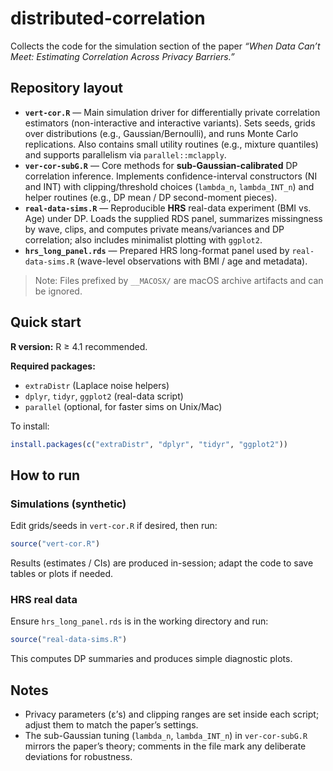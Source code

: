 
# distributed-correlation
Collects the code for the simulation section of the paper *“When Data Can’t Meet: Estimating Correlation Across Privacy Barriers.”*

## Repository layout
- **`vert-cor.R`** — Main simulation driver for differentially private correlation estimators (non-interactive and interactive variants). Sets seeds, grids over distributions (e.g., Gaussian/Bernoulli), and runs Monte Carlo replications. Also contains small utility routines (e.g., mixture quantiles) and supports parallelism via `parallel::mclapply`.  
- **`ver-cor-subG.R`** — Core methods for **sub-Gaussian-calibrated** DP correlation inference. Implements confidence-interval constructors (NI and INT) with clipping/threshold choices (`lambda_n`, `lambda_INT_n`) and helper routines (e.g., DP mean / DP second-moment pieces).  
- **`real-data-sims.R`** — Reproducible **HRS** real-data experiment (BMI vs. Age) under DP. Loads the supplied RDS panel, summarizes missingness by wave, clips, and computes private means/variances and DP correlation; also includes minimalist plotting with `ggplot2`.  
- **`hrs_long_panel.rds`** — Prepared HRS long-format panel used by `real-data-sims.R` (wave-level observations with BMI / age and metadata).  

> Note: Files prefixed by `__MACOSX/` are macOS archive artifacts and can be ignored.

## Quick start
**R version:** R ≥ 4.1 recommended.

**Required packages:**
- `extraDistr` (Laplace noise helpers)  
- `dplyr`, `tidyr`, `ggplot2` (real-data script)  
- `parallel` (optional, for faster sims on Unix/Mac)

To install:
```r
install.packages(c("extraDistr", "dplyr", "tidyr", "ggplot2"))
```

## How to run

### Simulations (synthetic)

Edit grids/seeds in `vert-cor.R` if desired, then run:

```r
source("vert-cor.R")
```

Results (estimates / CIs) are produced in-session; adapt the code to save tables or plots if needed.

### HRS real data

Ensure `hrs_long_panel.rds` is in the working directory and run:

```r
source("real-data-sims.R")
```

This computes DP summaries and produces simple diagnostic plots.

## Notes

* Privacy parameters (ε’s) and clipping ranges are set inside each script; adjust them to match the paper’s settings.
* The sub-Gaussian tuning (`lambda_n`, `lambda_INT_n`) in `ver-cor-subG.R` mirrors the paper’s theory; comments in the file mark any deliberate deviations for robustness.

```
```

